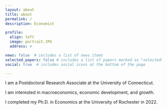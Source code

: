 ```yaml
---
layout: about
title: about
permalink: /
description: Economist

profile:
  align: left
  image: portrait.JPG
  address: >

news: false  # includes a list of news items
selected_papers: false # includes a list of papers marked as "selected={true}"
social: true  # includes social icons at the bottom of the page

---
```


I am a Postdoctoral Research Associate at the University of Connecticut.

I am interested in macroeconomics, economic development, and growth.

I completed my Ph.D. in Economics at the University of Rochester in 2022.